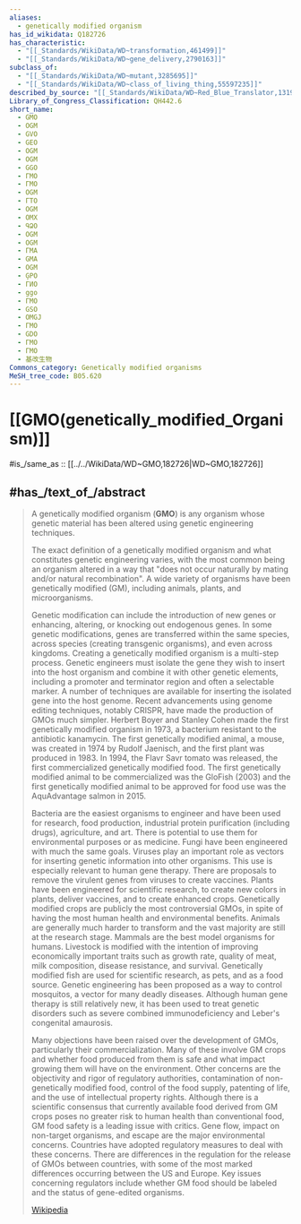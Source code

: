 ```yaml
---
aliases:
  - genetically modified organism
has_id_wikidata: Q182726
has_characteristic:
  - "[[_Standards/WikiData/WD~transformation,461499]]"
  - "[[_Standards/WikiData/WD~gene_delivery,2790163]]"
subclass_of:
  - "[[_Standards/WikiData/WD~mutant,3285695]]"
  - "[[_Standards/WikiData/WD~class_of_living_thing,55597235]]"
described_by_source: "[[_Standards/WikiData/WD~Red_Blue_Translator,131935072]]"
Library_of_Congress_Classification: QH442.6
short_name:
  - GMO
  - OGM
  - GVO
  - GEO
  - OGM
  - OGM
  - GGO
  - ГМО
  - ГМО
  - OGM
  - ΓΤΟ
  - OGM
  - OMX
  - ԳՁՕ
  - OGM
  - OGM
  - ГМА
  - GMA
  - OGM
  - ĢPO
  - ГИО
  - ggo
  - ГМО
  - GSO
  - OMGJ
  - ГМО
  - GDO
  - ГМО
  - ГМО
  - 基改生物
Commons_category: Genetically modified organisms
MeSH_tree_code: B05.620
---
```


# [[GMO(genetically_modified_Organism)]] 

#is_/same_as :: [[../../WikiData/WD~GMO,182726|WD~GMO,182726]] 

## #has_/text_of_/abstract 

> A genetically modified organism (**GMO**) is any organism 
> whose genetic material has been altered using genetic engineering techniques. 
> 
> The exact definition of a genetically modified organism 
> and what constitutes genetic engineering varies, 
> with the most common being an organism altered 
> in a way that "does not occur naturally by mating and/or natural recombination". 
> A wide variety of organisms have been genetically modified (GM), 
> including animals, plants, and microorganisms.
>
> Genetic modification can include the introduction of new genes or enhancing, altering, or knocking out endogenous genes. In some genetic modifications, genes are transferred within the same species, across species (creating transgenic organisms), and even across kingdoms. Creating a genetically modified organism is a multi-step process. Genetic engineers must isolate the gene they wish to insert into the host organism and combine it with other genetic elements, including a promoter and terminator region and often a selectable marker. A number of techniques are available for inserting the isolated gene into the host genome. Recent advancements using genome editing techniques, notably CRISPR, have made the production of GMOs much simpler. Herbert Boyer and Stanley Cohen made the first genetically modified organism in 1973, a bacterium resistant to the antibiotic kanamycin. The first genetically modified animal, a mouse, was created in 1974 by Rudolf Jaenisch, and the first plant was produced in 1983. In 1994, the Flavr Savr tomato was released, the first commercialized genetically modified food. The first genetically modified animal to be commercialized was the GloFish (2003) and the first genetically modified animal to be approved for food use was the AquAdvantage salmon in 2015.
>
> Bacteria are the easiest organisms to engineer and have been used for research, food production, industrial protein purification (including drugs), agriculture, and art. There is potential to use them for environmental purposes or as medicine. Fungi have been engineered with much the same goals. Viruses play an important role as vectors for inserting genetic information into other organisms. This use is especially relevant to human gene therapy. There are proposals to remove the virulent genes from viruses to create vaccines. Plants have been engineered for scientific research, to create new colors in plants, deliver vaccines, and to create enhanced crops. Genetically modified crops are publicly the most controversial GMOs, in spite of having the most human health and environmental benefits. Animals are generally much harder to transform and the vast majority are still at the research stage. Mammals are the best model organisms for humans. Livestock is modified with the intention of improving economically important traits such as growth rate, quality of meat, milk composition, disease resistance, and survival. Genetically modified fish are used for scientific research, as pets, and as a food source. Genetic engineering has been proposed as a way to control mosquitos, a vector for many deadly diseases. Although human gene therapy is still relatively new, it has been used to treat genetic disorders such as severe combined immunodeficiency and Leber's congenital amaurosis.
>
> Many objections have been raised over the development of GMOs, particularly their commercialization. Many of these involve GM crops and whether food produced from them is safe and what impact growing them will have on the environment. Other concerns are the objectivity and rigor of regulatory authorities, contamination of non-genetically modified food, control of the food supply, patenting of life, and the use of intellectual property rights. Although there is a scientific consensus that currently available food derived from GM crops poses no greater risk to human health than conventional food, GM food safety is a leading issue with critics. Gene flow, impact on non-target organisms, and escape are the major environmental concerns. Countries have adopted regulatory measures to deal with these concerns. There are differences in the regulation for the release of GMOs between countries, with some of the most marked differences occurring between the US and Europe. Key issues concerning regulators include whether GM food should be labeled and the status of gene-edited organisms.
>
> [Wikipedia](https://en.wikipedia.org/wiki/Genetically%20modified%20organism) 

